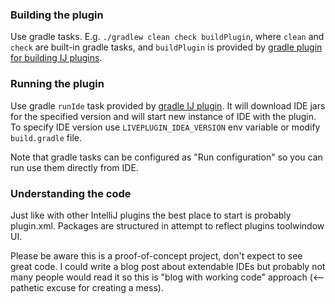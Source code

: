 ### Building the plugin
Use gradle tasks. 
E.g. `./gradlew clean check buildPlugin`, where `clean` and `check` are built-in gradle tasks, 
and `buildPlugin` is provided by [gradle plugin for building IJ plugins](https://github.com/JetBrains/gradle-intellij-plugin).

### Running the plugin
Use gradle `runIde` task provided by [gradle IJ plugin](https://github.com/JetBrains/gradle-intellij-plugin).
It will download IDE jars for the specified version and will start new instance of IDE with the plugin.
To specify IDE version use `LIVEPLUGIN_IDEA_VERSION` env variable or modify `build.gradle` file.

Note that gradle tasks can be configured as "Run configuration" so you can run use them directly from IDE.

### Understanding the code
Just like with other IntelliJ plugins the best place to start is probably plugin.xml.
Packages are structured in attempt to reflect plugins toolwindow UI.

Please be aware this is a proof-of-concept project, don't expect to see great code.
I could write a blog post about extendable IDEs but probably not many people would read it
so this is "blog with working code" approach (<-- pathetic excuse for creating a mess).

